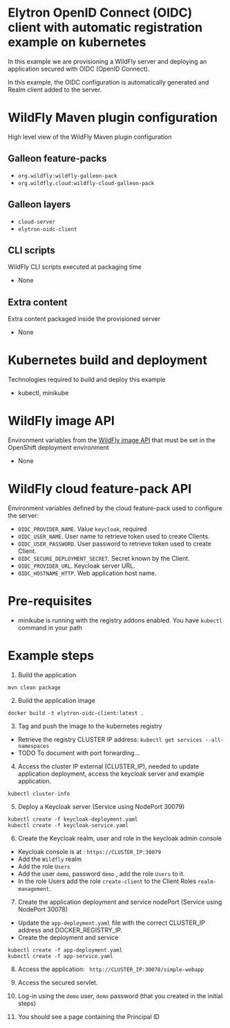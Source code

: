 # Elytron OpenID Connect (OIDC) client with automatic registration example on kubernetes

In this example we are provisioning a WildFly server and deploying an application secured 
with OIDC (OpenID Connect).

In this example, the OIDC configuration is automatically generated and Realm client added to the server.

# WildFly Maven plugin configuration
High level view of the WildFly Maven plugin configuration

## Galleon feature-packs

* `org.wildfly:wildfly-galleon-pack`
* `org.wildfly.cloud:wildfly-cloud-galleon-pack`

## Galleon layers

* `cloud-server`
* `elytron-oidc-client`

## CLI scripts
WildFly CLI scripts executed at packaging time

* None

## Extra content
Extra content packaged inside the provisioned server

* None

# Kubernetes build and deployment
Technologies required to build and deploy this example

* kubectl, minikube

# WildFly image API
Environment variables from the [WildFly image API](https://github.com/wildfly/wildfly-cekit-modules/blob/main/jboss/container/wildfly/run/api/module.yaml) that must be set in the OpenShift deployment environment

* None

# WildFly cloud feature-pack API
Environment variables defined by the cloud feature-pack used to configure the server:

* `OIDC_PROVIDER_NAME`. Value `keycloak`, required
* `OIDC_USER_NAME`. User name to retrieve token used to create Clients.
* `OIDC_USER_PASSWORD`. User password to retrieve token used to create Client.
* `OIDC_SECURE_DEPLOYMENT_SECRET`. Secret known by the Client.
* `OIDC_PROVIDER_URL`. Keycloak server URL.
* `OIDC_HOSTNAME_HTTP`. Web application host name.

# Pre-requisites

* minikube is running with the registry addons enabled. You have `kubectl` command in your path

# Example steps

1. Build the application

`mvn clean package`

2. Build the application image

`docker build -t elytron-oidc-client:latest .`

3. Tag and push the image to the kubernetes registry

* Retrieve the registry CLUSTER IP address: `kubectl get services --all-namespaces`
* TODO To document with port forwarding...

4. Access the cluster IP external (CLUSTER_IP), needed to update application deployment, access the keycloak server and example application.

```
kubectl cluster-info
```

5. Deploy a Keycloak server (Service using NodePort 30079)

```
kubectl create -f keycloak-deployment.yaml
kubectl create -f keycloak-service.yaml
```

6. Create the Keycloak realm, user and role in the keycloak admin console

  * Keycloak console is at : `https://CLUSTER_IP:30079`
  * Add the `Wildfly` realm
  * Add the role `Users`
  * Add the user `demo`, password `demo` , add the role `Users` to it.
  * In the role Users add the role `create-client` to the Client Roles `realm-management`.

7. Create the application deployment and service nodePort (Service using NodePort 30078)

  * Update the `app-deployment.yaml` file with the correct CLUSTER_IP address and DOCKER_REGISTRY_IP.
  * Create the deployment and service

```
kubectl create -f app-deployment.yaml
kubectl create -f app-service.yaml
```

8. Access the application: ` http://CLUSTER_IP:30078/simple-webapp`

9. Access the secured servlet.

10. Log-in using the `demo` user, `demo` password (that you created in the initial steps)

11. You should see a page containing the Principal ID

